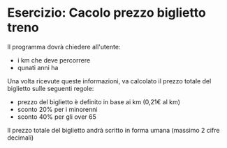 # Esercizio: Cacolo prezzo biglietto treno

Il programma dovrà chiedere all'utente:
- i km che deve percorrere
- qunati anni ha

Una volta ricevute queste informazioni, va calcolato il prezzo totale del biglietto sulle seguenti regole:
- prezzo del biglietto è definito in base ai km (0,21€ al km)
- sconto 20% per i minorenni
- sconto 40% per gli over 65

Il prezzo totale del biglietto andrà scritto in forma umana (massimo 2 cifre decimali)